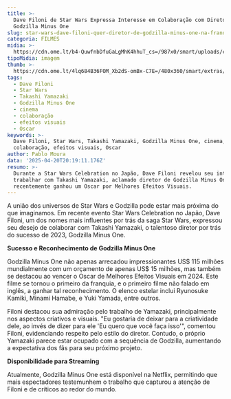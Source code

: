 ```yaml
---
title: >-
  Dave Filoni de Star Wars Expressa Interesse em Colaboração com Diretor de
  Godzilla Minus One
slug: star-wars-dave-filoni-quer-diretor-de-godzilla-minus-one-na-franquia
categoria: FILMES
midia: >-
  https://cdn.ome.lt/b4-QuwfnbDfuGaLgMhK4hhuT_cs=/987x0/smart/uploads/conteudo/fotos/godzillaminusone_aEhLFsQ.jpg
tipoMidia: imagem
thumb: >-
  https://cdn.ome.lt/4lq684B36FOM_Xb2dS-omBx-C7E=/480x360/smart/extras/conteudos/godzillaminusone_ab5J6VU.jpg
tags:
  - Dave Filoni
  - Star Wars
  - Takashi Yamazaki
  - Godzilla Minus One
  - cinema
  - colaboração
  - efeitos visuais
  - Oscar
keywords: >-
  Dave Filoni, Star Wars, Takashi Yamazaki, Godzilla Minus One, cinema,
  colaboração, efeitos visuais, Oscar
author: Pablo Moura
data: '2025-04-20T20:19:11.176Z'
resumo: >-
  Durante a Star Wars Celebration no Japão, Dave Filoni revelou seu interesse em
  trabalhar com Takashi Yamazaki, aclamado diretor de Godzilla Minus One, que
  recentemente ganhou um Oscar por Melhores Efeitos Visuais.
---
```


A união dos universos de Star Wars e Godzilla pode estar mais próxima do que imaginamos. Em recente evento Star Wars Celebration no Japão, Dave Filoni, um dos nomes mais influentes por trás da saga Star Wars, expressou seu desejo de colaborar com Takashi Yamazaki, o talentoso diretor por trás do sucesso de 2023, Godzilla Minus One.

**Sucesso e Reconhecimento de Godzilla Minus One**

Godzilla Minus One não apenas arrecadou impressionantes US$ 115 milhões mundialmente com um orçamento de apenas US$ 15 milhões, mas também se destacou ao vencer o Oscar de Melhores Efeitos Visuais em 2024. Este filme se tornou o primeiro da franquia, e o primeiro filme não falado em inglês, a ganhar tal reconhecimento. O elenco estelar inclui Ryunosuke Kamiki, Minami Hamabe, e Yuki Yamada, entre outros.

Filoni destacou sua admiração pelo trabalho de Yamazaki, principalmente nos aspectos criativos e visuais. "Eu gostaria de deixar para a criatividade dele, ao invés de dizer para ele 'Eu quero que você faça isso'", comentou Filoni, evidenciando respeito pelo estilo do diretor. Contudo, o próprio Yamazaki parece estar ocupado com a sequência de Godzilla, aumentando a expectativa dos fãs para seu próximo projeto.

**Disponibilidade para Streaming**

Atualmente, Godzilla Minus One está disponível na Netflix, permitindo que mais espectadores testemunhem o trabalho que capturou a atenção de Filoni e de críticos ao redor do mundo.

